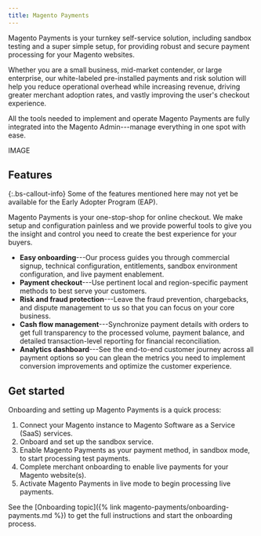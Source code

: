 ```yaml
---
title: Magento Payments
---
```


Magento Payments is your turnkey self-service solution, including sandbox testing and a super simple setup, for providing robust and secure payment processing for your Magento websites.

Whether you are a small business, mid-market contender, or large enterprise, our white-labeled pre-installed payments and risk solution will help you reduce operational overhead while increasing revenue, driving greater merchant adoption rates, and vastly improving the user's checkout experience.

All the tools needed to implement and operate Magento Payments are fully integrated into the Magento Admin---manage everything in one spot with ease.

IMAGE

## Features

{:.bs-callout-info}
Some of the features mentioned here may not yet be available for the Early Adopter Program (EAP).

Magento Payments is your one-stop-shop for online checkout. We make setup and configuration painless and we provide powerful tools to give you the insight and control you need to create the best experience for your buyers.

* **Easy onboarding**---Our process guides you through commercial signup, technical configuration, entitlements, sandbox environment configuration, and live payment enablement.
* **Payment checkout**---Use pertinent local and region-specific payment methods to best serve your customers.
* **Risk and fraud protection**---Leave the fraud prevention, chargebacks, and dispute management to us so that you can focus on your core business.
* **Cash flow management**---Synchronize payment details with orders to get full transparency to the processed volume, payment balance, and detailed transaction-level reporting for financial reconciliation.
* **Analytics dashboard**---See the end-to-end customer journey across all payment options so you can glean the metrics you need to implement conversion improvements and optimize the customer experience.

<!-- ## Architectural overview

See detailed information about the architecture of Magento Payments in the [Architecture topic in DevDocs](https://devdocs.magento.com/magento-payments/architecture.html). -->

## Get started

Onboarding and setting up Magento Payments is a quick process:

1. Connect your Magento instance to Magento Software as a Service (SaaS) services.
1. Onboard and set up the sandbox service.
1. Enable Magento Payments as your payment method, in sandbox mode, to start processing test payments.
1. Complete merchant onboarding to enable live payments for your Magento website(s).
1. Activate Magento Payments in live mode to begin processing live payments.

See the [Onboarding topic]({% link magento-payments/onboarding-payments.md %}) to get the full instructions and start the onboarding process.

<!-- >
Meeting partner, merchant, and consumer needs:
  Designed to maximize consumer reach
• Help sales growth
• Help maximize checkout conversion rates
• Seller protection*/fraud prevention
• Technical innovation
• Easy integration

* Compliance concerns - PCI
* Troubleshooting payments issues
* Payments are typically complex
* No standardization makes reocnciliation difficult
* Onboarding
* payments
* dispute management
* risk management
* data and reporting
* pricing and monetization

Increased revenue.
Checkout Conversion (% of Authorised orders after starting payment checkout).
Settle Conversion (% of Authorisations for shipped products turned into merchant payout).
Decreasing operational costs.
Active users of MP Export tools.
Active users of MP dashboards. -->